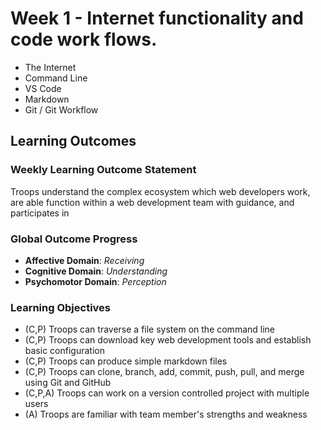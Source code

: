# Week 1 - Internet functionality and code work flows.
- The Internet
- Command Line
- VS Code
- Markdown
- Git / Git Workflow

## Learning Outcomes

### Weekly Learning Outcome Statement
Troops understand the complex ecosystem which web developers work, are able function within a web development team with guidance, and participates in 

### Global Outcome Progress
- **Affective Domain**: _Receiving_
- **Cognitive Domain**: _Understanding_
- **Psychomotor Domain**:  _Perception_

### Learning Objectives
- (C,P) Troops can traverse a file system on the command line
- (C,P) Troops can download key web development tools and establish basic configuration
- (C,P) Troops can produce simple markdown files
- (C,P) Troops can clone, branch, add, commit, push, pull, and merge using Git and GitHub
- (C,P,A) Troops can work on a version controlled project with multiple users
- (A) Troops are familiar with team member's strengths and weakness